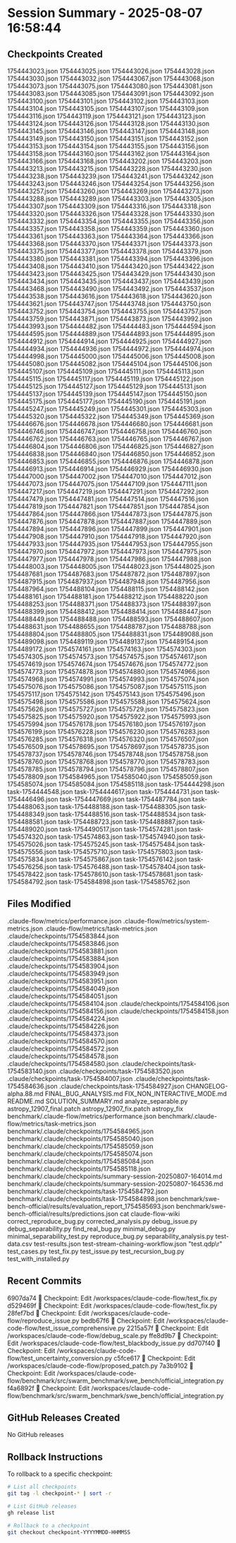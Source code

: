 # Session Summary - 2025-08-07 16:58:44

## Checkpoints Created
1754443023.json
1754443025.json
1754443026.json
1754443028.json
1754443030.json
1754443032.json
1754443067.json
1754443068.json
1754443073.json
1754443075.json
1754443080.json
1754443081.json
1754443083.json
1754443085.json
1754443091.json
1754443092.json
1754443100.json
1754443101.json
1754443102.json
1754443103.json
1754443104.json
1754443105.json
1754443107.json
1754443109.json
1754443116.json
1754443119.json
1754443121.json
1754443123.json
1754443124.json
1754443126.json
1754443128.json
1754443130.json
1754443145.json
1754443146.json
1754443147.json
1754443148.json
1754443149.json
1754443150.json
1754443151.json
1754443152.json
1754443153.json
1754443154.json
1754443155.json
1754443156.json
1754443158.json
1754443160.json
1754443162.json
1754443164.json
1754443166.json
1754443168.json
1754443202.json
1754443203.json
1754443213.json
1754443215.json
1754443228.json
1754443230.json
1754443238.json
1754443239.json
1754443241.json
1754443242.json
1754443243.json
1754443246.json
1754443254.json
1754443256.json
1754443257.json
1754443260.json
1754443269.json
1754443273.json
1754443288.json
1754443289.json
1754443303.json
1754443305.json
1754443307.json
1754443309.json
1754443316.json
1754443318.json
1754443320.json
1754443326.json
1754443328.json
1754443330.json
1754443332.json
1754443354.json
1754443355.json
1754443356.json
1754443357.json
1754443358.json
1754443359.json
1754443360.json
1754443361.json
1754443363.json
1754443364.json
1754443366.json
1754443368.json
1754443370.json
1754443371.json
1754443373.json
1754443375.json
1754443377.json
1754443378.json
1754443379.json
1754443380.json
1754443381.json
1754443394.json
1754443396.json
1754443408.json
1754443410.json
1754443420.json
1754443422.json
1754443423.json
1754443425.json
1754443429.json
1754443430.json
1754443434.json
1754443435.json
1754443437.json
1754443439.json
1754443468.json
1754443490.json
1754443492.json
1754443537.json
1754443538.json
1754443616.json
1754443618.json
1754443620.json
1754443621.json
1754443747.json
1754443748.json
1754443750.json
1754443752.json
1754443754.json
1754443755.json
1754443757.json
1754443759.json
1754443871.json
1754443873.json
1754443992.json
1754443993.json
1754444482.json
1754444483.json
1754444594.json
1754444595.json
1754444889.json
1754444893.json
1754444895.json
1754444912.json
1754444914.json
1754444925.json
1754444927.json
1754444934.json
1754444936.json
1754444972.json
1754444974.json
1754444998.json
1754445000.json
1754445006.json
1754445008.json
1754445080.json
1754445082.json
1754445104.json
1754445106.json
1754445107.json
1754445109.json
1754445111.json
1754445113.json
1754445115.json
1754445117.json
1754445119.json
1754445122.json
1754445125.json
1754445127.json
1754445129.json
1754445131.json
1754445137.json
1754445139.json
1754445147.json
1754445150.json
1754445175.json
1754445177.json
1754445190.json
1754445191.json
1754445247.json
1754445249.json
1754445301.json
1754445303.json
1754445320.json
1754445322.json
1754445349.json
1754445369.json
1754446676.json
1754446678.json
1754446680.json
1754446681.json
1754446746.json
1754446747.json
1754446758.json
1754446760.json
1754446762.json
1754446763.json
1754446765.json
1754446767.json
1754446804.json
1754446806.json
1754446825.json
1754446827.json
1754446838.json
1754446840.json
1754446850.json
1754446852.json
1754446853.json
1754446855.json
1754446876.json
1754446878.json
1754446913.json
1754446914.json
1754446929.json
1754446930.json
1754447000.json
1754447002.json
1754447010.json
1754447012.json
1754447073.json
1754447075.json
1754447109.json
1754447111.json
1754447217.json
1754447219.json
1754447291.json
1754447292.json
1754447479.json
1754447481.json
1754447514.json
1754447516.json
1754447819.json
1754447821.json
1754447851.json
1754447854.json
1754447864.json
1754447866.json
1754447873.json
1754447875.json
1754447876.json
1754447878.json
1754447887.json
1754447889.json
1754447894.json
1754447896.json
1754447899.json
1754447901.json
1754447908.json
1754447910.json
1754447918.json
1754447920.json
1754447933.json
1754447935.json
1754447953.json
1754447955.json
1754447970.json
1754447972.json
1754447973.json
1754447975.json
1754447977.json
1754447978.json
1754447986.json
1754447988.json
1754448003.json
1754448005.json
1754448023.json
1754448025.json
1754487681.json
1754487683.json
1754487872.json
1754487897.json
1754487915.json
1754487937.json
1754487948.json
1754487956.json
1754487964.json
1754488104.json
1754488115.json
1754488142.json
1754488161.json
1754488181.json
1754488212.json
1754488220.json
1754488253.json
1754488371.json
1754488373.json
1754488397.json
1754488399.json
1754488412.json
1754488414.json
1754488447.json
1754488449.json
1754488488.json
1754488593.json
1754488607.json
1754488631.json
1754488655.json
1754488787.json
1754488788.json
1754488804.json
1754488805.json
1754488831.json
1754489088.json
1754489098.json
1754489119.json
1754489137.json
1754489154.json
1754489172.json
1754574161.json
1754574163.json
1754574303.json
1754574305.json
1754574573.json
1754574575.json
1754574617.json
1754574619.json
1754574674.json
1754574676.json
1754574772.json
1754574773.json
1754574878.json
1754574880.json
1754574966.json
1754574968.json
1754574991.json
1754574993.json
1754575074.json
1754575076.json
1754575086.json
1754575087.json
1754575115.json
1754575117.json
1754575142.json
1754575143.json
1754575496.json
1754575498.json
1754575586.json
1754575588.json
1754575624.json
1754575626.json
1754575727.json
1754575729.json
1754575823.json
1754575825.json
1754575920.json
1754575922.json
1754575993.json
1754575994.json
1754576178.json
1754576180.json
1754576197.json
1754576199.json
1754576228.json
1754576230.json
1754576283.json
1754576285.json
1754576318.json
1754576320.json
1754576507.json
1754576509.json
1754578695.json
1754578697.json
1754578735.json
1754578737.json
1754578746.json
1754578748.json
1754578758.json
1754578760.json
1754578768.json
1754578770.json
1754578783.json
1754578785.json
1754578794.json
1754578796.json
1754578807.json
1754578809.json
1754584965.json
1754585040.json
1754585059.json
1754585074.json
1754585084.json
1754585118.json
task-1754444298.json
task-1754444548.json
task-1754444617.json
task-1754444731.json
task-1754446496.json
task-1754447669.json
task-1754487784.json
task-1754488063.json
task-1754488188.json
task-1754488305.json
task-1754488349.json
task-1754488516.json
task-1754488534.json
task-1754488581.json
task-1754488723.json
task-1754488887.json
task-1754489020.json
task-1754490517.json
task-1754574281.json
task-1754574320.json
task-1754574863.json
task-1754574940.json
task-1754575026.json
task-1754575245.json
task-1754575484.json
task-1754575556.json
task-1754575710.json
task-1754575803.json
task-1754575834.json
task-1754575867.json
task-1754576142.json
task-1754576256.json
task-1754576488.json
task-1754578404.json
task-1754578422.json
task-1754578610.json
task-1754578681.json
task-1754584792.json
task-1754584898.json
task-1754585762.json

## Files Modified
.claude-flow/metrics/performance.json
.claude-flow/metrics/system-metrics.json
.claude-flow/metrics/task-metrics.json
.claude/checkpoints/1754583844.json
.claude/checkpoints/1754583846.json
.claude/checkpoints/1754583881.json
.claude/checkpoints/1754583884.json
.claude/checkpoints/1754583904.json
.claude/checkpoints/1754583949.json
.claude/checkpoints/1754583951.json
.claude/checkpoints/1754584049.json
.claude/checkpoints/1754584051.json
.claude/checkpoints/1754584104.json
.claude/checkpoints/1754584106.json
.claude/checkpoints/1754584156.json
.claude/checkpoints/1754584158.json
.claude/checkpoints/1754584224.json
.claude/checkpoints/1754584226.json
.claude/checkpoints/1754584373.json
.claude/checkpoints/1754584570.json
.claude/checkpoints/1754584572.json
.claude/checkpoints/1754584578.json
.claude/checkpoints/1754584580.json
.claude/checkpoints/task-1754583140.json
.claude/checkpoints/task-1754583520.json
.claude/checkpoints/task-1754584007.json
.claude/checkpoints/task-1754584636.json
.claude/checkpoints/task-1754584927.json
CHANGELOG-alpha.88.md
FINAL_BUG_ANALYSIS.md
FIX_NON_INTERACTIVE_MODE.md
README.md
SOLUTION_SUMMARY.md
analyze_separable.py
astropy_12907_final.patch
astropy_12907_fix.patch
astropy_fix
benchmark/.claude-flow/metrics/performance.json
benchmark/.claude-flow/metrics/task-metrics.json
benchmark/.claude/checkpoints/1754584965.json
benchmark/.claude/checkpoints/1754585040.json
benchmark/.claude/checkpoints/1754585059.json
benchmark/.claude/checkpoints/1754585074.json
benchmark/.claude/checkpoints/1754585084.json
benchmark/.claude/checkpoints/1754585118.json
benchmark/.claude/checkpoints/summary-session-20250807-164014.md
benchmark/.claude/checkpoints/summary-session-20250807-164536.md
benchmark/.claude/checkpoints/task-1754584792.json
benchmark/.claude/checkpoints/task-1754584898.json
benchmark/swe-bench-official/results/evaluation_report_1754585693.json
benchmark/swe-bench-official/results/predictions.json
cat
claude-flow-wiki
correct_reproduce_bug.py
corrected_analysis.py
debug_issue.py
debug_separability.py
find_real_bug.py
minimal_debug.py
minimal_separability_test.py
reproduce_bug.py
separability_analysis.py
test-data.csv
test-results.json
test-stream-chaining-workflow.json
"test.qdp\r"
test_cases.py
test_fix.py
test_issue.py
test_recursion_bug.py
test_with_installed.py

## Recent Commits
6907da74 🔖 Checkpoint: Edit /workspaces/claude-code-flow/test_fix.py
d529469f 🔖 Checkpoint: Edit /workspaces/claude-code-flow/test_fix.py
28fef7bd 🔖 Checkpoint: Edit /workspaces/claude-code-flow/reproduce_issue.py
bedb67f6 🔖 Checkpoint: Edit /workspaces/claude-code-flow/test_issue_comprehensive.py
2215a57f 🔖 Checkpoint: Edit /workspaces/claude-code-flow/debug_scale.py
ffe8d9b7 🔖 Checkpoint: Edit /workspaces/claude-code-flow/test_blackbody_issue.py
dd707f40 🔖 Checkpoint: Edit /workspaces/claude-code-flow/test_uncertainty_conversion.py
c5fce617 🔖 Checkpoint: Edit /workspaces/claude-code-flow/proposed_patch.py
7a3b9102 🔖 Checkpoint: Edit /workspaces/claude-code-flow/benchmark/src/swarm_benchmark/swe_bench/official_integration.py
f4a6892f 🔖 Checkpoint: Edit /workspaces/claude-code-flow/benchmark/src/swarm_benchmark/swe_bench/official_integration.py

## GitHub Releases Created
No GitHub releases

## Rollback Instructions
To rollback to a specific checkpoint:
```bash
# List all checkpoints
git tag -l checkpoint-* | sort -r

# List GitHub releases
gh release list

# Rollback to a checkpoint
git checkout checkpoint-YYYYMMDD-HHMMSS
```
